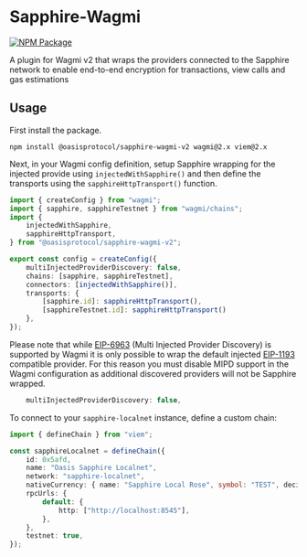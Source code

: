 # Sapphire-Wagmi

[![NPM Package](https://img.shields.io/npm/v/@oasisprotocol/sapphire-wagmi-v2)](https://www.npmjs.org/package/@oasisprotocol/sapphire-wagmi-v2)

A plugin for Wagmi v2 that wraps the providers connected to the Sapphire network to enable end-to-end encryption for transactions, view calls and gas
estimations

## Usage

First install the package.

```
npm install @oasisprotocol/sapphire-wagmi-v2 wagmi@2.x viem@2.x
```

Next, in your Wagmi config definition, setup Sapphire wrapping for the injected
provide using `injectedWithSapphire()` and then define the transports using the
`sapphireHttpTransport()` function.

```typescript
import { createConfig } from "wagmi";
import { sapphire, sapphireTestnet } from "wagmi/chains";
import {
	injectedWithSapphire,
	sapphireHttpTransport,
} from "@oasisprotocol/sapphire-wagmi-v2";

export const config = createConfig({
	multiInjectedProviderDiscovery: false,
	chains: [sapphire, sapphireTestnet],
	connectors: [injectedWithSapphire()],
	transports: {
		[sapphire.id]: sapphireHttpTransport(),
		[sapphireTestnet.id]: sapphireHttpTransport()
	},
});
```

Please note that while [EIP-6963] (Multi Injected Provider Discovery) is
supported by Wagmi it is only possible to wrap the default injected [EIP-1193]
compatible provider. For this reason you must disable MIPD support in the
Wagmi configuration as additional discovered providers will not be Sapphire
wrapped.

```typescript
    multiInjectedProviderDiscovery: false,
```

[EIP-6963]: https://eips.ethereum.org/EIPS/eip-6963
[EIP-1193]: https://eips.ethereum.org/EIPS/eip-1193


To connect to your `sapphire-localnet` instance, define a custom chain:

```typescript
import { defineChain } from "viem";

const sapphireLocalnet = defineChain({
	id: 0x5afd,
	name: "Oasis Sapphire Localnet",
	network: "sapphire-localnet",
	nativeCurrency: { name: "Sapphire Local Rose", symbol: "TEST", decimals: 18 },
	rpcUrls: {
		default: {
			http: ["http://localhost:8545"],
		},
	},
	testnet: true,
});
```
